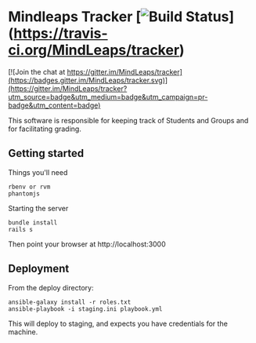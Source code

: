 # Mindleaps Tracker [![Build Status](https://travis-ci.org/MindLeaps/tracker.svg?branch=master)] (https://travis-ci.org/MindLeaps/tracker)

[![Join the chat at https://gitter.im/MindLeaps/tracker](https://badges.gitter.im/MindLeaps/tracker.svg)](https://gitter.im/MindLeaps/tracker?utm_source=badge&utm_medium=badge&utm_campaign=pr-badge&utm_content=badge)

This software is responsible for keeping track of Students and Groups and for facilitating grading.

## Getting started

Things you'll need

    rbenv or rvm
    phantomjs

Starting the server

    bundle install
    rails s

Then point your browser at http://localhost:3000

## Deployment

From the deploy directory:

    ansible-galaxy install -r roles.txt
    ansible-playbook -i staging.ini playbook.yml

This will deploy to staging, and expects you have credentials for the machine.
